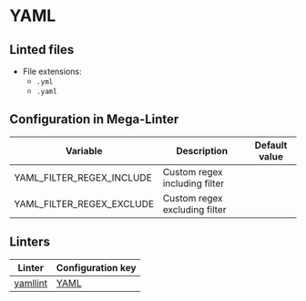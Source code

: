 <!-- markdownlint-disable MD003 MD020 MD033 MD041 -->
<!-- Generated by .automation/build.py, please do not update manually -->
<!-- Instead, update descriptor file at https://github.com/nvuillam/mega-linter/tree/master/megalinter/descriptors/yaml.yml -->
# YAML

## Linted files

- File extensions:
  - `.yml`
  - `.yaml`

## Configuration in Mega-Linter

| Variable | Description | Default value |
| ----------------- | -------------- | -------------- |
| YAML_FILTER_REGEX_INCLUDE | Custom regex including filter |  |
| YAML_FILTER_REGEX_EXCLUDE | Custom regex excluding filter |  |

## Linters

| Linter | Configuration key |
| ------ | ----------------- |
| [yamllint](yaml_yamllint.md) | [YAML](yaml_yamllint.md) |
